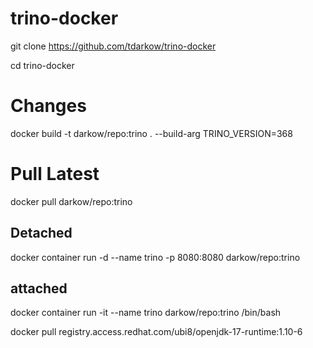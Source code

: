 # trino-docker

git clone https://github.com/tdarkow/trino-docker

cd trino-docker
# Changes
docker build -t darkow/repo:trino . --build-arg TRINO_VERSION=368

# Pull Latest
docker pull darkow/repo:trino

## Detached
docker container run -d --name trino -p 8080:8080 darkow/repo:trino

## attached
docker container run -it --name trino darkow/repo:trino /bin/bash


docker pull registry.access.redhat.com/ubi8/openjdk-17-runtime:1.10-6